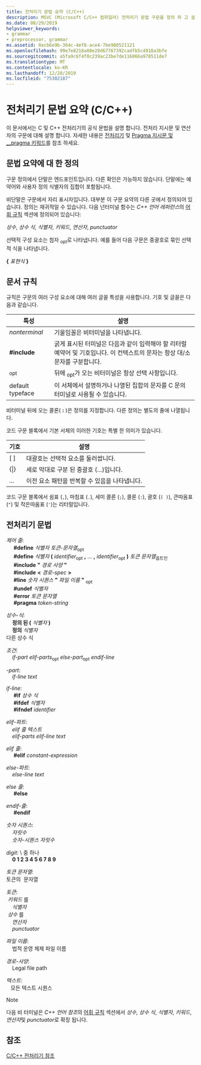 ```yaml
---
title: 전처리기 문법 요약 (C/C++)
description: MSVC (Microsoft C/C++ 컴파일러) 전처리기 문법 구문을 정의 하 고 설명 합니다.
ms.date: 08/29/2019
helpviewer_keywords:
- grammar
- preprocessor, grammar
ms.assetid: 0acb6e9b-364c-4ef8-ace4-7be980521121
ms.openlocfilehash: 99e7e8218a80e28d67767392cadfb5c4918a3bfe
ms.sourcegitcommit: a5fa9c6f4f0c239ac23be7de116066a978511de7
ms.translationtype: MT
ms.contentlocale: ko-KR
ms.lasthandoff: 12/20/2019
ms.locfileid: "75302187"
---
```

# <a name="preprocessor-grammar-summary-cc"></a>전처리기 문법 요약 (C/C++)

이 문서에서는 C 및 C++ 전처리기의 공식 문법을 설명 합니다. 전처리 지시문 및 연산자의 구문에 대해 설명 합니다. 자세한 내용은 [전처리기](../preprocessor/preprocessor.md) 및 [Pragma 지시문 및 __pragma 키워드](../preprocessor/pragma-directives-and-the-pragma-keyword.md)를 참조 하세요.

## <a name="definitions"></a>문법 요약에 대 한 정의

구문 정의에서 단말은 엔드포인트입니다. 다른 확인은 가능하지 않습니다. 단말에는 예약어와 사용자 정의 식별자의 집합이 포함됩니다.

비단말은 구문에서 자리 표시자입니다. 대부분 이 구문 요약의 다른 곳에서 정의되어 있습니다. 정의는 재귀적일 수 있습니다. 다음 넌터미널 함수는 *C++ 언어 레퍼런스*의 [어휘 규칙](../cpp/lexical-conventions.md) 섹션에 정의되어 있습니다:

*상수*, *상수 식*, *식별자*, *키워드*, *연산자*, *punctuator*

선택적 구성 요소는 첨자 <sub>opt</sub>로 나타냅니다. 예를 들어 다음 구문은 중괄호로 묶인 선택적 식을 나타냅니다.

**{** *표현식*<sub></sub> **}**

## <a name="conventions"></a>문서 규칙

규칙은 구문의 여러 구성 요소에 대해 여러 글꼴 특성을 사용합니다. 기호 및 글꼴은 다음과 같습니다.

| 특성 | 설명 |
|---------------|-----------------|
| *nonterminal* | 기울임꼴은 비터미널을 나타냅니다. |
| **#include** | 굵게 표시된 터미널은 다음과 같이 입력해야 할 리터럴 예약어 및 기호입니다. 이 컨텍스트의 문자는 항상 대/소문자를 구분합니다. |
| <sub>opt</sub> | 뒤에 <sub>opt</sub>가 오는 비터미널은 항상 선택 사항입니다.|
| default typeface | 이 서체에서 설명하거나 나열된 집합의 문자를 C 문의 터미널로 사용될 수 있습니다. |

비터미널 뒤에 오는 콜론( **:** )은 정의를 지정합니다. 다른 정의는 별도의 줄에 나열됩니다.

코드 구문 블록에서 기본 서체의 이러한 기호는 특별 한 의미가 있습니다.

| 기호 | 설명 |
|---|---|
| \[ ] | 대괄호는 선택적 요소를 둘러쌉니다. |
| {\|} | 세로 막대로 구분 된 중괄호 (...)입니다. |
| ... | 이전 요소 패턴을 반복할 수 있음을 나타냅니다. |

코드 구문 블록에서 쉼표 (`,`), 마침표 (`.`), 세미 콜론 (`;`), 콜론 (`:`), 괄호 (`( )`), 큰따옴표 (`"`) 및 작은따옴표 (`'`)는 리터럴입니다.

## <a name="grammar"></a>전처리기 문법

*제어 줄*: \
&nbsp;&nbsp;&nbsp;&nbsp; **#define** *식별자* *토큰-문자열*<sub>opt</sub>\
&nbsp;&nbsp;&nbsp;&nbsp; **#define** *식별자* **(** *identifier*<sub>opt</sub> **,** ... **,** *identifier*<sub>opt</sub> **)** *토큰 문자열*<sub>옵트인</sub>\
&nbsp;&nbsp;&nbsp;&nbsp; **#include** **"** _경로 사양_ **"** \
&nbsp;&nbsp;&nbsp;&nbsp; **#include** **\<** _경로-spec_ **>** \
&nbsp;&nbsp;&nbsp;&nbsp; **#line** *숫자 시퀀스* **"** _파일 이름_ **"** <sub>opt</sub>\
&nbsp;&nbsp;&nbsp;&nbsp; **#undef** *식별자*\
&nbsp;&nbsp;&nbsp;&nbsp; **#error** *토큰 문자열*\
&nbsp;&nbsp;&nbsp;&nbsp; **#pragma** *token-string*

*상수-식*: \
&nbsp;&nbsp;&nbsp;&nbsp;**정의 된 (** *식별자* **)** \
&nbsp;&nbsp;&nbsp;&nbsp;**정의** *식별자*\
다른 상수 식 &nbsp;&nbsp;&nbsp;&nbsp;

*조건*: \
&nbsp;&nbsp;&nbsp;&nbsp;*if-part* *elif-parts*<sub>opt</sub> *else-part*<sub>opt</sub> *endif-line*

*-part*: \
&nbsp;&nbsp;&nbsp;&nbsp;*if-line* *text*

*if-line*: \
&nbsp;&nbsp;&nbsp;&nbsp; **#if** *상수 식*\
&nbsp;&nbsp;&nbsp;&nbsp; **#ifdef** *식별자*\
&nbsp;&nbsp;&nbsp;&nbsp; **#ifndef** *identifier*

*elif-파트*: \
&nbsp;&nbsp;&nbsp;&nbsp;*elif 줄* *텍스트*\
&nbsp;&nbsp;&nbsp;&nbsp;*elif-parts* *elif-line* *text*

*elif 줄*: \
&nbsp;&nbsp;&nbsp;&nbsp; **#elif** *constant-expression*

*else-파트*: \
&nbsp;&nbsp;&nbsp;&nbsp;*else-line* *text*

*else 줄*: \
&nbsp;&nbsp;&nbsp;&nbsp; **#else**

*endif-줄*: \
&nbsp;&nbsp;&nbsp;&nbsp; **#endif**

*숫자 시퀀스*: \
&nbsp;&nbsp;&nbsp;&nbsp;*자릿수*\
&nbsp;&nbsp;&nbsp;&nbsp;*숫자-시퀀스* *자릿수*

*digit*: \ 중 하나\
&nbsp;&nbsp;&nbsp;&nbsp;**0 1 2 3 4 5 6 7 8 9**

*토큰 문자열*: \
토큰의 &nbsp;문자열 &nbsp;&nbsp;&nbsp;

*토큰*: \
&nbsp;*키워드* 를 &nbsp;&nbsp;&nbsp;\
&nbsp;&nbsp;&nbsp;&nbsp;*식별자*\
&nbsp;*상수* 를 &nbsp;&nbsp;&nbsp;\
&nbsp;&nbsp;&nbsp;&nbsp;*연산자*\
&nbsp;&nbsp;&nbsp;&nbsp;*punctuator*

*파일 이름*: \
&nbsp;&nbsp;&nbsp;&nbsp;법적 운영 체제 파일 이름

*경로-사양*: \
&nbsp;&nbsp;&nbsp;&nbsp;Legal file path

*텍스트*: \
&nbsp;&nbsp;&nbsp;모든 텍스트 시퀀스 &nbsp;

> [!NOTE]
> 다음 비 터미널은  *C++ 언어 참조*의 [어휘 규칙](../cpp/lexical-conventions.md) 섹션에서 *상수*, *상수 식*, *식별자*, *키워드*, *연산자*및 *punctuator*로 확장 됩니다.


## <a name="see-also"></a>참조

[C/C++ 전처리기 참조](../preprocessor/c-cpp-preprocessor-reference.md)
